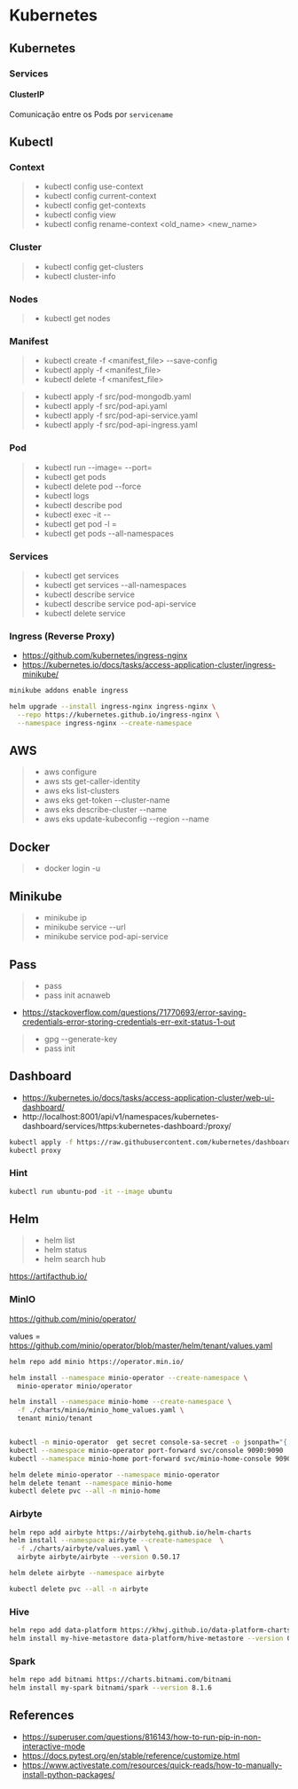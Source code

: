 # Kubernetes

## Kubernetes

### Services

#### ClusterIP

Comunicação entre os Pods por `servicename`

## Kubectl

### Context 

> * kubectl config use-context <name>
> * kubectl config current-context
> * kubectl config get-contexts
> * kubectl config view
> * kubectl config rename-context <old_name> <new_name>

### Cluster

> * kubectl config get-clusters
> * kubectl cluster-info

### Nodes

> * kubectl get nodes

### Manifest

> * kubectl create -f <manifest_file> --save-config
> * kubectl apply -f <manifest_file>
> * kubectl delete -f <manifest_file>

> * kubectl apply -f src/pod-mongodb.yaml
> * kubectl apply -f src/pod-api.yaml
> * kubectl apply -f src/pod-api-service.yaml
> * kubectl apply -f src/pod-api-ingress.yaml

### Pod

> * kubectl run <pod> --image=<image> --port=<port>
> * kubectl get pods
> * kubectl delete pod <pod> --force
> * kubectl logs <pod>
> * kubectl describe pod <pod>
> * kubectl exec -it <pod> -- <command>
> * kubectl get pod -l <key>=<value>
> * kubectl get pods --all-namespaces

### Services

> * kubectl get services
> * kubectl get services --all-namespaces
> * kubectl describe service <service>
> * kubectl describe service pod-api-service
> * kubectl delete service 

### Ingress (Reverse Proxy)


- https://github.com/kubernetes/ingress-nginx
- https://kubernetes.io/docs/tasks/access-application-cluster/ingress-minikube/

```sh
minikube addons enable ingress
```

```sh
helm upgrade --install ingress-nginx ingress-nginx \
  --repo https://kubernetes.github.io/ingress-nginx \
  --namespace ingress-nginx --create-namespace
```

## AWS

> * aws configure
> * aws sts get-caller-identity
> * aws eks list-clusters
> * aws eks get-token --cluster-name <cluster>
> * aws eks describe-cluster --name <cluster>
> * aws eks update-kubeconfig --region <region> --name <cluster>

## Docker

> * docker login -u <user> 

## Minikube

> * minikube ip
> * minikube service <service> --url
> * minikube service pod-api-service

## Pass

> * pass
> * pass init acnaweb

- https://stackoverflow.com/questions/71770693/error-saving-credentials-error-storing-credentials-err-exit-status-1-out

> * gpg --generate-key
> * pass init <generated gpg-id public key>


## Dashboard

- https://kubernetes.io/docs/tasks/access-application-cluster/web-ui-dashboard/
- http://localhost:8001/api/v1/namespaces/kubernetes-dashboard/services/https:kubernetes-dashboard:/proxy/

```sh
kubectl apply -f https://raw.githubusercontent.com/kubernetes/dashboard/v2.7.0/aio/deploy/recommended.yaml
kubectl proxy
```

### Hint

```sh
kubectl run ubuntu-pod -it --image ubuntu
```

## Helm

> * helm list
> * helm status <release>
> * helm search hub <chart>

https://artifacthub.io/

### MinIO

https://github.com/minio/operator/


values = https://github.com/minio/operator/blob/master/helm/tenant/values.yaml

```sh
helm repo add minio https://operator.min.io/

helm install --namespace minio-operator --create-namespace \
  minio-operator minio/operator

helm install --namespace minio-home --create-namespace \
  -f ./charts/minio/minio_home_values.yaml \
  tenant minio/tenant  


kubectl -n minio-operator  get secret console-sa-secret -o jsonpath="{.data.token}" | base64 --decode
kubectl --namespace minio-operator port-forward svc/console 9090:9090
kubectl --namespace minio-home port-forward svc/minio-home-console 9090:9090

helm delete minio-operator --namespace minio-operator
helm delete tenant --namespace minio-home
kubectl delete pvc --all -n minio-home
```

### Airbyte

```sh
helm repo add airbyte https://airbytehq.github.io/helm-charts
helm install --namespace airbyte --create-namespace  \
  -f ./charts/airbyte/values.yaml \
  airbyte airbyte/airbyte --version 0.50.17

helm delete airbyte --namespace airbyte

kubectl delete pvc --all -n airbyte
```

### Hive

```sh
helm repo add data-platform https://khwj.github.io/data-platform-charts
helm install my-hive-metastore data-platform/hive-metastore --version 0.1.2
```

### Spark

```sh
helm repo add bitnami https://charts.bitnami.com/bitnami
helm install my-spark bitnami/spark --version 8.1.6
```

## References

- https://superuser.com/questions/816143/how-to-run-pip-in-non-interactive-mode
- https://docs.pytest.org/en/stable/reference/customize.html
- https://www.activestate.com/resources/quick-reads/how-to-manually-install-python-packages/

